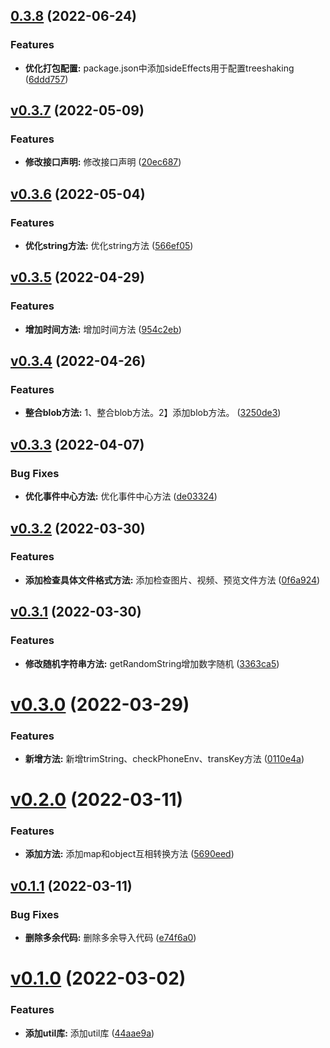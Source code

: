 ## [0.3.8](https://github.com/qinshixixing/fortissimo/compare/util/v0.3.7...util/0.3.8) (2022-06-24)


### Features

* **优化打包配置:** package.json中添加sideEffects用于配置treeshaking ([6ddd757](https://github.com/qinshixixing/fortissimo/commit/6ddd7571a670288c8f218b8ce51939e17485f313))



## [v0.3.7](https://github.com/qinshixixing/fortissimo/compare/util/v0.3.6...util/v0.3.7) (2022-05-09)


### Features

* **修改接口声明:** 修改接口声明 ([20ec687](https://github.com/qinshixixing/fortissimo/commit/20ec687c945c2a7827db919e4dd29dc0db085d9a))



## [v0.3.6](https://github.com/qinshixixing/fortissimo/compare/util/v0.3.5...util/v0.3.6) (2022-05-04)


### Features

* **优化string方法:** 优化string方法 ([566ef05](https://github.com/qinshixixing/fortissimo/commit/566ef05c998095a37be8e896291f0a8c34538417))



## [v0.3.5](https://github.com/qinshixixing/fortissimo/compare/util/v0.3.4...util/v0.3.5) (2022-04-29)


### Features

* **增加时间方法:** 增加时间方法 ([954c2eb](https://github.com/qinshixixing/fortissimo/commit/954c2eb4ca92ef78dc1c143a39c000f5bf594daa))



## [v0.3.4](https://github.com/qinshixixing/fortissimo/compare/util/v0.3.3...util/v0.3.4) (2022-04-26)


### Features

* **整合blob方法:** 1、整合blob方法。2】添加blob方法。 ([3250de3](https://github.com/qinshixixing/fortissimo/commit/3250de3c4c8b080d300c0673bed0f12f2d25d60c))



## [v0.3.3](https://github.com/qinshixixing/fortissimo/compare/util/v0.3.2...util/v0.3.3) (2022-04-07)


### Bug Fixes

* **优化事件中心方法:** 优化事件中心方法 ([de03324](https://github.com/qinshixixing/fortissimo/commit/de0332422173dd5aab09da44f55227616f5f7076))



## [v0.3.2](https://github.com/qinshixixing/fortissimo/compare/util/v0.3.1...util/v0.3.2) (2022-03-30)


### Features

* **添加检查具体文件格式方法:** 添加检查图片、视频、预览文件方法 ([0f6a924](https://github.com/qinshixixing/fortissimo/commit/0f6a9241b8e3338a78341367c960f442c8c3115c))



## [v0.3.1](https://github.com/qinshixixing/fortissimo/compare/util/v0.3.0...util/v0.3.1) (2022-03-30)


### Features

* **修改随机字符串方法:** getRandomString增加数字随机 ([3363ca5](https://github.com/qinshixixing/fortissimo/commit/3363ca5ef08270c0a8569f6a596fb6c3884cbe9b))



# [v0.3.0](https://github.com/qinshixixing/fortissimo/compare/util/v0.2.0...util/v0.3.0) (2022-03-29)


### Features

* **新增方法:** 新增trimString、checkPhoneEnv、transKey方法 ([0110e4a](https://github.com/qinshixixing/fortissimo/commit/0110e4a0c78e453decb91766f68c2252ef30bd2d))



# [v0.2.0](https://github.com/qinshixixing/fortissimo/compare/util/v0.1.1...util/v0.2.0) (2022-03-11)


### Features

* **添加方法:** 添加map和object互相转换方法 ([5690eed](https://github.com/qinshixixing/fortissimo/commit/5690eedc9e8ebfd5c1b2eb0f7e871759878e9dfc))



## [v0.1.1](https://github.com/qinshixixing/fortissimo/compare/util/v0.1.0...util/v0.1.1) (2022-03-11)


### Bug Fixes

* **删除多余代码:** 删除多余导入代码 ([e74f6a0](https://github.com/qinshixixing/fortissimo/commit/e74f6a03817c8831219769dd5febf8dcfbe57929))



# [v0.1.0](https://github.com/qinshixixing/fortissimo/compare/44aae9a467ae509084a9c2d2444fb921402d356e...util/v0.1.0) (2022-03-02)


### Features

* **添加util库:** 添加util库 ([44aae9a](https://github.com/qinshixixing/fortissimo/commit/44aae9a467ae509084a9c2d2444fb921402d356e))



